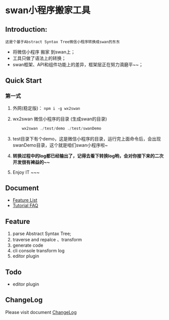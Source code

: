 # swan小程序搬家工具

## Introduction:
`这是个基于Abstract Syntax Tree微信小程序转换成swan的东东`
- 将微信小程序 搬家 到swan上；
- 工具只做了语法上的转换；
- swan框架、API和组件功能上的差异，框架层正在努力滴磨平~~；

## Quick Start

### 第一式


1. 	外网(稳定版)：
	```npm i -g wx2swan```

2. wx2swan 微信小程序的目录 (生成swan的目录)

	```javascript
		wx2swan ./test/demo ./test/swanDemo
	```

3. test目录下有个demo，这是微信小程序的目录，运行完上面命令后，会出现swanDemo目录，这个就是咱们swan小程序啦~
4.  **转换过程中的log都已经输出了，记得去看下转换log哟，会对你接下来的二次开发很有裨益的~~**
5. Enjoy IT ~~~


## Document

- [Feature List](https://github.com/yican008/wx2swan/blob/master/docs/FeatureList.md)
- [Tutorial FAQ](https://github.com/yican008/wx2swan/blob/master/docs/Tutorial.md)

## Feature
1. parse Abstract Syntax Tree;
2. traverse and repalce 、transform
3. generate code
4. cli console transform log
5. editor plugin

## Todo
- editor plugin

## ChangeLog
Please visit document [ChangeLog](https://github.com/yican008/wx2swan/blob/master/docs/ChangeLog.md)


